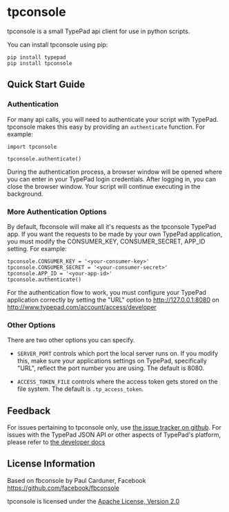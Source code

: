 # tpconsole #

tpconsole is a small TypePad api client for use in python scripts.

You can install tpconsole using pip:

    pip install typepad
    pip install tpconsole


## Quick Start Guide ##


### Authentication ###

For many api calls, you will need to authenticate your script with TypePad.
tpconsole makes this easy by providing an `authenticate` function. For
example:

    import tpconsole

    tpconsole.authenticate()

During the authentication process, a browser window will be opened where you can
enter in your TypePad login credentials.  After logging in, you can close the
browser window.  Your script will continue executing in the background.


### More Authentication Options ###

By default, fbconsole will make all it's requests as the tpconsole TypePad app.
If you want the requests to be made by your own TypePad application, you must
modify the CONSUMER_KEY, CONSUMER_SECRET, APP_ID setting.  For example:

    tpconsole.CONSUMER_KEY = '<your-consumer-key>'
    tpconsole.CONSUMER_SECRET = '<your-consumer-secret>'
    tpconsole.APP_ID = '<your-app-id>'
    tpconsole.authenticate()

For the authentication flow to work, you must configure your TypePad
application correctly by setting the "URL" option to http://127.0.0.1:8080
on http://www.typepad.com/account/access/developer


### Other Options ###

There are two other options you can specify.

- `SERVER_PORT` controls which port the local server runs on.  If you modify
     this, make sure your applications settings on TypePad, specifically 
     "URL", reflect the port number you are using.  The default is 8080.

- `ACCESS_TOKEN_FILE` controls where the access token gets stored on the file
  system.  The default is `.tp_access_token`.


## Feedback ##

For issues pertaining to tpconsole only, use
[the issue tracker on github](https://github.com/sekimura/tpconsole/issues).
For issues with the TypePad JSON API or other aspects of TypePad's platform,
please refer to [the developer docs](http://www.typepad.com/services/apidocs)


## License Information ##

Based on fbconsole by Paul Carduner, Facebook
https://github.com/facebook/fbconsole

tpconsole is licensed under the [Apache License, Version
2.0](http://www.apache.org/licenses/LICENSE-2.0.html)
